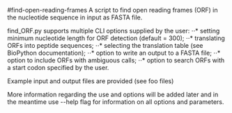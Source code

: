 #find-open-reading-frames
A script to find open reading frames (ORF) in the nucleotide sequence in input as FASTA file.

find_ORF.py supports multiple CLI options supplied by the user:
⋅⋅* setting minimum nucleotide length for ORF detection (default = 300);
⋅⋅* translating ORFs into peptide sequences;
⋅⋅* selecting the translation table (see BioPython documentation);
⋅⋅* option to write an output to a FASTA file;
⋅⋅* option to include ORFs with ambiguous calls;
⋅⋅* option to search ORFs with a start codon specified by the user.

Example input and output files are provided (see foo files)

More information regarding the use and options will be added later and in the meantime use --help flag for information on all options and parameters.
